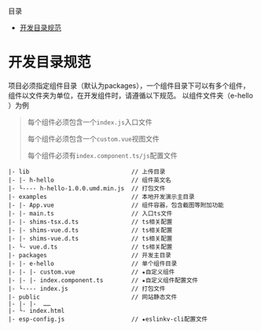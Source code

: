 <!-- START doctoc generated TOC please keep comment here to allow auto update -->
<!-- DON'T EDIT THIS SECTION, INSTEAD RE-RUN doctoc TO UPDATE -->
<div class="help-menu pos-f">目录</div>

- [开发目录规范](#%E5%BC%80%E5%8F%91%E7%9B%AE%E5%BD%95%E8%A7%84%E8%8C%83)

<!-- END doctoc generated TOC please keep comment here to allow auto update -->

# 开发目录规范

项目必须指定组件目录（默认为packages），一个组件目录下可以有多个组件，组件以文件夹为单位，在开发组件时，请遵循以下规范。
以组件文件夹（e-hello ）为例

> 每个组件必须包含一个`index.js`入口文件
>
> 每个组件必须包含一个`custom.vue`视图文件
>
> 每个组件必须有`index.component.ts/js`配置文件

```
|- lib                             // 上传目录
|- |- h-hello                      // 组件英文名
|- └---- h-hello-1.0.0.umd.min.js  // 打包文件
|- examples                        // 本地开发演示主目录
|- |- App.vue                      // 组件容器，包含截图等附加功能
|- |- main.ts                      // 入口ts文件
|- |- shims-tsx.d.ts               // ts相关配置
|- |- shims-vue.d.ts               // ts相关配置
|- |- shims-vue.d.ts               // ts相关配置
|- └- vue.d.ts                     // ts相关配置
|- packages                        // 开发主目录
|- |- e-hello                      // 单个组件目录
|- |- |- custom.vue                // ★自定义组件
|- |- |- index.component.ts        // ★自定义组件配置文件
|- └---- index.js                  // 打包文件
|- public                          // 网站静态文件
|- |- |-  ……                      
|- └- index.html           
|- esp-config.js                   // ★eslinkv-cli配置文件   
```
